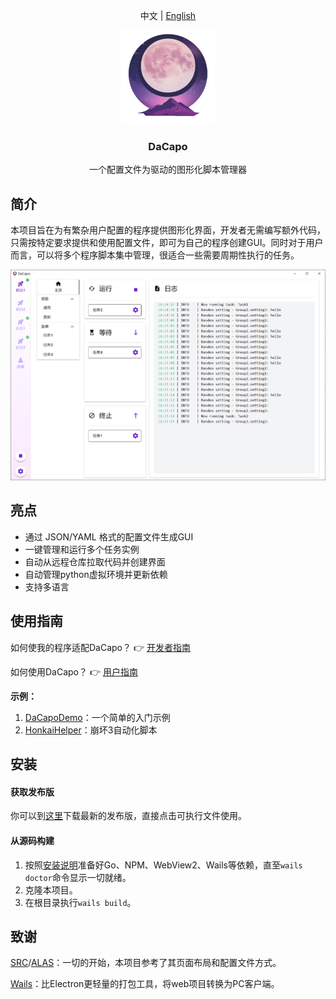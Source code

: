 <div align="center">

  中文 | [English](docs/README_en.md)

  <a><img src="docs/images/logo.png" alt="Logo" width="150" height="150"></a>

  <h3 align="center">DaCapo</h3>

  <p align="center">
    一个配置文件为驱动的图形化脚本管理器
  </p>
</div>

## 简介

本项目旨在为有繁杂用户配置的程序提供图形化界面，开发者无需编写额外代码，只需按特定要求提供和使用配置文件，即可为自己的程序创建GUI。同时对于用户而言，可以将多个程序脚本集中管理，很适合一些需要周期性执行的任务。

<img src="docs/images/show.png" style="zoom:50%;" />

## 亮点

- 通过 JSON/YAML 格式的配置文件生成GUI
- 一键管理和运行多个任务实例
- 自动从远程仓库拉取代码并创建界面
- 自动管理python虚拟环境并更新依赖
- 支持多语言

## 使用指南

如何使我的程序适配DaCapo？ 👉 [开发者指南](./docs/开发者指南.md)

如何使用DaCapo？ 👉 [用户指南](./docs/用户指南.md)

**示例：**

1. [DaCapoDemo](https://github.com/Aues6uen11Z/DaCapoExample)：一个简单的入门示例
2. [HonkaiHelper](https://github.com/Aues6uen11Z/HonkaiHelper)：崩坏3自动化脚本

## 安装

#### 获取发布版

你可以到[这里](https://github.com/Aues6uen11Z/DaCapo/releases)下载最新的发布版，直接点击可执行文件使用。

#### 从源码构建

1. 按照[安装说明](https://wails.io/docs/gettingstarted/installation/)准备好Go、NPM、WebView2、Wails等依赖，直至`wails doctor`命令显示一切就绪。
2. 克隆本项目。
3. 在根目录执行`wails build`。

## 致谢

[SRC](https://github.com/LmeSzinc/StarRailCopilot)/[ALAS](https://github.com/LmeSzinc/AzurLaneAutoScript)：一切的开始，本项目参考了其页面布局和配置文件方式。

[Wails](https://wails.io/)：比Electron更轻量的打包工具，将web项目转换为PC客户端。

